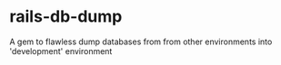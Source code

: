 # rails-db-dump
A gem to flawless dump databases from from other environments into 'development' environment
